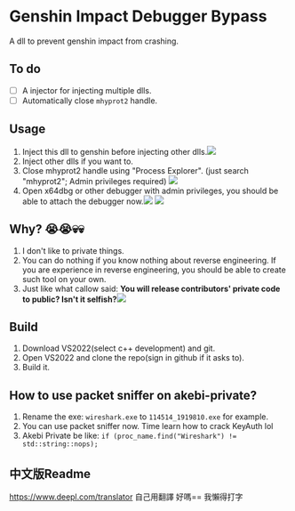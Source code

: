 # Genshin Impact Debugger Bypass
A dll to prevent genshin impact from crashing.

## To do
- [ ] A injector for injecting multiple dlls.
- [ ] Automatically close `mhyprot2` handle.

## Usage
1. Inject this dll to genshin before injecting other dlls.![](https://i.imgur.com/ZRrpgCu.png)
2. Inject other dlls if you want to.
3. Close mhyprot2 handle using "Process Explorer". (just search "mhyprot2"; Admin privileges required) ![](https://i.imgur.com/vw9Q28f.png)
4. Open x64dbg or other debugger with admin privileges, you should be able to attach the debugger now.![](https://i.imgur.com/hlk4HQi.png)
![](https://i.imgur.com/ugQdpWm.png)


## Why? :sob::sob::skull::skull:

1. I don't like to private things.
2. You can do nothing if you know nothing about reverse engineering. If you are experience in reverse engineering, you should be able to create such tool on your own.
3. Just like what callow said:
    **You will release contributors' private code to public? Isn't it selfish?**![](https://i.imgur.com/LX2cL5e.png)



## Build
1. Download VS2022(select c++ development) and git.
2. Open VS2022 and clone the repo(sign in github if it asks to).
3. Build it.

## How to use packet sniffer on akebi-private?
1. Rename the exe: `wireshark.exe` to `114514_1919810.exe` for example.
2. You can use packet sniffer now. Time learn how to crack KeyAuth lol
3. Akebi Private be like: `if (proc_name.find("Wireshark") != std::string::nops);`

## 中文版Readme
https://www.deepl.com/translator
自己用翻譯 好嗎== 我懶得打字
